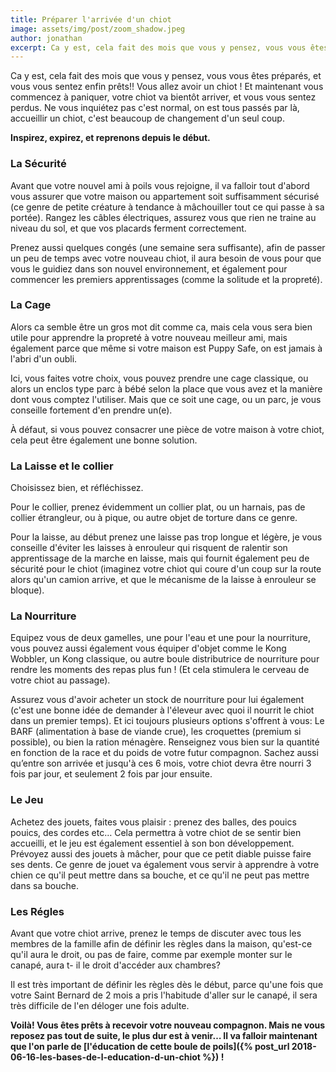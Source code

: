 ```yaml
---
title: Préparer l'arrivée d'un chiot
image: assets/img/post/zoom_shadow.jpeg
author: jonathan
excerpt: Ca y est, cela fait des mois que vous y pensez, vous vous êtes préparé, et vous vous sentez enfin prêt!! Vous allez avoir un chiot ! Et maintenant vous commencez à paniquer, votre chiot va bientôt arrivé, et vous vous sentez perdu.
---
```


Ca y est, cela fait des mois que vous y pensez, vous vous êtes préparés, et vous vous sentez enfin prêts!! Vous allez avoir un chiot !
Et maintenant vous commencez à paniquer, votre chiot va bientôt arriver, et vous vous sentez perdus.
Ne vous inquiétez pas c'est normal, on est tous passés par là, accueillir un chiot, c'est beaucoup de changement d'un seul coup.


__Inspirez, expirez, et reprenons depuis le début.__

### La Sécurité

Avant que votre nouvel ami à poils vous rejoigne, il va falloir tout d'abord vous assurer que votre maison ou appartement soit suffisamment sécurisé (ce genre de petite créature à tendance à mâchouiller tout ce qui passe à sa portée).
Rangez les câbles électriques, assurez vous que rien ne traine au niveau du sol, et que vos placards ferment correctement.

Prenez aussi quelques congés (une semaine sera suffisante), afin de passer un peu de temps avec votre nouveau chiot, il aura besoin de vous pour que vous le guidiez dans son nouvel environnement, et également pour commencer les premiers apprentissages (comme la solitude et la propreté).

### La Cage

Alors ca semble être un gros mot dit comme ca, mais cela vous sera bien utile pour apprendre la propreté à votre nouveau meilleur ami, mais également parce que même si votre maison est Puppy Safe, on est jamais à l'abri d'un oubli.

Ici, vous faites votre choix, vous pouvez prendre une cage classique, ou alors un enclos type parc à bébé selon la place que vous avez et la manière dont vous comptez l'utiliser.
Mais que ce soit une cage, ou un parc, je vous conseille fortement d'en prendre un(e).

À défaut, si vous pouvez consacrer une pièce de votre maison à votre chiot, cela peut être également une bonne solution.

### La Laisse et le collier

Choisissez bien, et réfléchissez.

Pour le collier, prenez évidemment un collier plat, ou un harnais, pas de collier étrangleur, ou à pique, ou autre objet de torture dans ce genre.

Pour la laisse, au début prenez une laisse pas trop longue et légère, je vous conseille d'éviter les laisses à enrouleur qui risquent de ralentir son apprentissage de la marche en laisse, mais qui fournit également peu de sécurité pour le chiot (imaginez votre chiot qui coure d'un coup sur la route alors qu'un camion arrive, et que le mécanisme de la laisse à enrouleur se bloque).

### La Nourriture

Equipez vous de deux gamelles, une pour l'eau et une pour la nourriture, vous pouvez aussi également vous équiper d'objet comme le Kong Wobbler, un Kong classique, ou autre boule distributrice de nourriture pour rendre les moments des repas plus fun ! (Et cela stimulera le cerveau de votre chiot au passage).

Assurez vous d'avoir acheter un stock de nourriture pour lui également (c'est une bonne idée de demander à l'éleveur avec quoi il nourrit le chiot dans un premier temps).
Et ici toujours plusieurs options s'offrent à vous: Le BARF (alimentation à base de viande crue), les croquettes (premium si possible), ou bien la ration ménagère.
Renseignez vous bien sur la quantité en fonction de la race et du poids de votre futur compagnon.
Sachez aussi qu’entre son arrivée et jusqu'à ces 6 mois, votre chiot devra être nourri 3 fois par jour, et seulement 2 fois par jour ensuite.

### Le Jeu

Achetez des jouets, faites vous plaisir : prenez des balles, des pouics pouics, des cordes etc…
Cela permettra à votre chiot de se sentir bien accueilli, et le jeu est également essentiel à son bon développement.
Prévoyez aussi des jouets à mâcher, pour que ce petit diable puisse faire ses dents.
Ce genre de jouet va également vous servir à apprendre à votre chien ce qu'il peut mettre dans sa bouche, et ce qu'il ne peut pas mettre dans sa bouche.

### Les Régles

Avant que votre chiot arrive, prenez le temps de discuter avec tous les membres de la famille afin de définir les règles dans la maison, qu'est-ce qu'il aura le droit, ou pas de faire, comme par exemple monter sur le canapé, aura t- il le droit d'accéder aux chambres?

Il est très important de définir les règles dès le début, parce qu'une fois que votre Saint Bernard de 2 mois a pris l'habitude d'aller sur le canapé, il sera très difficile de l'en déloger une fois adulte.

__Voilà! Vous êtes prêts à recevoir votre nouveau compagnon.
Mais ne vous reposez pas tout de suite, le plus dur est à venir…
Il va falloir maintenant que l'on parle de [l'éducation de cette boule de poils]({% post_url 2018-06-16-les-bases-de-l-education-d-un-chiot %}) !__
